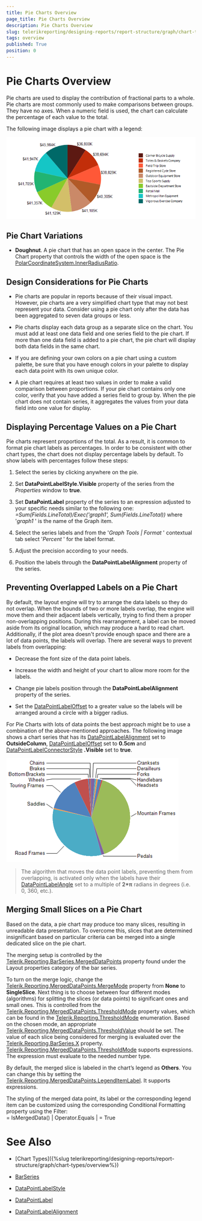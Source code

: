 ```yaml
---
title: Pie Charts Overview
page_title: Pie Charts Overview
description: Pie Charts Overview
slug: telerikreporting/designing-reports/report-structure/graph/chart-types/pie-charts/overview
tags: overview
published: True
position: 0
---
```


# Pie Charts Overview

Pie charts are used to display the contribution of fractional parts to a whole. Pie charts are most commonly used to make comparisons between groups. They have no axes. When a numeric field is used, the chart can calculate the percentage of each value to the total. 

The following image displays a pie chart with a legend: 

  ![Pie Chart\Pie Chart](images/Graph/PieChart.png)

## Pie Chart Variations

* __Doughnut__. A pie chart that has an open space in the center. The Pie Chart property that controls the width of the open space is the [PolarCoordinateSystem.InnerRadiusRatio](https://docs.telerik.com/reporting/p-telerik-reporting-polarcoordinatesystem-innerradiusratio). 

## Design Considerations for Pie Charts

* Pie charts are popular in reports because of their visual impact. However, pie charts are a very simplified chart type that may not best represent your data. Consider using a pie chart only after the data has been aggregated to seven data groups or less. 

* Pie charts display each data group as a separate slice on the chart. You must add at least one data field and one series field to the pie chart. If more than one data field is added to a pie chart, the pie chart will display both data fields in the same chart. 

* If you are defining your own colors on a pie chart using a custom palette, be sure that you have enough colors in your palette to display each data point with its own unique color. 

* A pie chart requires at least two values in order to make a valid comparison between proportions. If your pie chart contains only one color, verify that you have added a series field to group by. When the pie chart does not contain series, it aggregates the values from your data field into one value for display. 

## Displaying Percentage Values on a Pie Chart

Pie charts represent proportions of the total. As a result, it is common to format pie chart labels as percentages. In order to be consistent with other chart types, the chart does not display percentage labels by default. To show labels with percentages follow these steps: 

1. Select the series by clicking anywhere on the pie.

1. Set __DataPointLabelStyle.Visible__ property of the series from the *Properties* window to __true__. 

1. Set __DataPointLabel__ property of the series to an expression adjusted to your specific needs similar to the following one: *=Sum(Fields.LineTotal)/Exec('graph1', Sum(Fields.LineTotal))* where '*graph1* ' is the name of the Graph item. 

1. Select the series labels and from the '*Graph Tools | Format* ' contextual tab select '*Percent* ' for the label format. 

1. Adjust the precision according to your needs.

1. Position the labels through the __DataPointLabelAlignment__ property of the series. 

## Preventing Overlapped Labels on a Pie Chart

By default, the layout engine will try to arrange the data labels so they do not overlap. When the bounds of two or more labels overlap, the engine will move them and their adjacent labels vertically, trying to find them a proper non-overlapping positions. During this rearrangement, a label can be moved aside from its original location, which may produce a hard to read chart. Additionally, if the plot area doesn't provide enough space and there are a lot of data points, the labels will overlap. There are several ways to prevent labels from overlapping: 

* Decrease the font size of the data point labels.

* Increase the width and height of your chart to allow more room for the labels.

* Change pie labels position through the __DataPointLabelAlignment__ property of the series. 

* Set the [DataPointLabelOffset](/reporting/api/Telerik.Reporting.BarSeries#Telerik_Reporting_BarSeries_DataPointLabelOffset) to a greater value so the labels will be arranged around a circle with a bigger radius. 

For Pie Charts with lots of data points the best approach might be to use a combination of the above-mentioned approaches. The following image shows a chart series that has its [DataPointLabelAlignment](/reporting/api/Telerik.Reporting.BarSeries#Telerik_Reporting_BarSeries_DataPointLabelAlignment) set to __OutsideColumn__, [DataPointLabelOffset](/reporting/api/Telerik.Reporting.BarSeries#Telerik_Reporting_BarSeries_DataPointLabelOffset) set to __0.5cm__ and [DataPointLabelConnectorStyle](/reporting/api/Telerik.Reporting.BarSeries#Telerik_Reporting_BarSeries_DataPointLabelConnectorStyle) __.Visible__ set to __true__. 

  ![Outside Column Pie Chart](images/Graph/OutsideColumnPieChart.png)

> The algorithm that moves the data point labels, preventing them from overlapping, is activated only when the labels have their [DataPointLabelAngle](/reporting/api/Telerik.Reporting.GraphSeriesBase#Telerik_Reporting_GraphSeriesBase_DataPointLabelAngle) set to a multiple of __2*π__ radians in degrees (i.e. 0, 360, etc.). 


## Merging Small Slices on a Pie Chart

Based on the data, a pie chart may produce too many slices, resulting in unreadable data presentation. To overcome this, slices that are determined insignificant based on particular criteria can be merged into a single dedicated slice on the pie chart. 

The merging setup is controlled by the [Telerik.Reporting.BarSeries.MergedDataPoints](/reporting/api/Telerik.Reporting.BarSeries#Telerik_Reporting_BarSeries_MergedDataPoints) property found under the Layout properties category of the bar series. 

To turn on the merge logic, change the [Telerik.Reporting.MergedDataPoints.MergeMode](/reporting/api/Telerik.Reporting.MergedDataPoints#Telerik_Reporting_MergedDataPoints_MergeMode)  property from __None__ to __SingleSlice__. Next thing is to choose between four different modes (algorithms) for splitting the slices (or data points) to significant ones and small ones. This is controlled from the [Telerik.Reporting.MergedDataPoints.ThresholdMode](/reporting/api/Telerik.Reporting.MergedDataPoints#Telerik_Reporting_MergedDataPoints_ThresholdMode) property values, which can be found in the [Telerik.Reporting.ThresholdMode](/reporting/api/Telerik.Reporting.ThresholdMode) enumeration. Based on the chosen mode, an appropriate  [Telerik.Reporting.MergedDataPoints.ThresholdValue](/reporting/api/Telerik.Reporting.MergedDataPoints#Telerik_Reporting_MergedDataPoints_ThresholdValue) should be set. The value of each slice being considered for merging is evaluated over the [Telerik.Reporting.BarSeries.X](/reporting/api/Telerik.Reporting.BarSeries#Telerik_Reporting_BarSeries_X) property. [Telerik.Reporting.MergedDataPoints.ThresholdMode](/reporting/api/Telerik.Reporting.MergedDataPoints#Telerik_Reporting_MergedDataPoints_ThresholdMode) supports expressions. The expression must evaluate to the needed number type. 

By default, the merged slice is labeled in the chart’s legend as __Others__. You can change this by setting the [Telerik.Reporting.MergedDataPoints.LegendItemLabel](/reporting/api/Telerik.Reporting.MergedDataPoints#Telerik_Reporting_MergedDataPoints_LegendItemLabel). It supports expressions. 

The styling of the merged data point, its label or the corresponding legend item can be customized using the corresponding Conditional Formatting property using the Filter:  
	= IsMergedData() | Operator.Equals | = True 


# See Also

* [Chart Types]({%slug telerikreporting/designing-reports/report-structure/graph/chart-types/overview%}) 

* [BarSeries](/reporting/api/Telerik.Reporting.BarSeries)  

* [DataPointLabelStyle](/reporting/api/Telerik.Reporting.GraphSeriesBase#Telerik_Reporting_GraphSeriesBase_DataPointLabelStyle)  

* [DataPointLabel](/reporting/api/Telerik.Reporting.GraphSeriesBase#Telerik_Reporting_GraphSeriesBase_DataPointLabel)  

* [DataPointLabelAlignment](/reporting/api/Telerik.Reporting.BarSeries#Telerik_Reporting_BarSeries_DataPointLabelAlignment)
